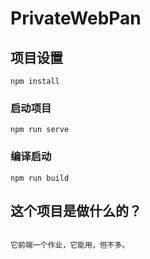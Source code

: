 # PrivateWebPan

## 项目设置
```
npm install
```

### 启动项目
```
npm run serve
```

### 编译启动
```
npm run build
```

## 这个项目是做什么的？
```

它前端一个作业，它能用，但不多。
```



